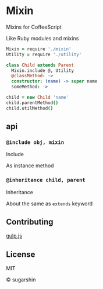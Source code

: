 # Mixin

Mixins for CoffeeScript

Like Ruby modules and mixins

```coffeescript
Mixin = require './mixin'
Utility = require './utility'

class Child extends Parent
  Mixin.include @, Utility
  @classMethod: ->
  constructor: (name) -> super name
  someMethod: ->

child = new Child 'name'
child.parentMethod()
child.utilMethod()
```

## api

### `@include obj, mixin`

Include

As instance method

### `@inheritance child, parent`

Inheritance

About the same as `extends` keyword

## Contributing

[gulp.js](//gulpjs.com/)

## License

MIT

© sugarshin
